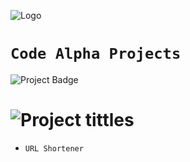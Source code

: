 ![Logo](https://www.codealpha.tech/img/codealphalogo.png)

# `Code Alpha Projects`

   ![Project Badge](https://img.shields.io/badge/%20By-ABEL_MEKURIYA-red?style=for-the-badge)

# ![Project tittles](https://img.shields.io/badge/%20📍-PROJECTS-blue?style=for-the-badge)
   + `URL Shortener`


